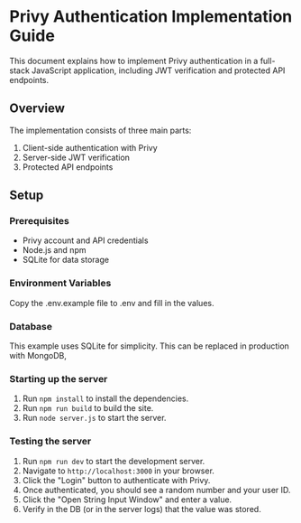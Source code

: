# Privy Authentication Implementation Guide

This document explains how to implement Privy authentication in a full-stack JavaScript application, including JWT verification and protected API endpoints.

## Overview

The implementation consists of three main parts:
1. Client-side authentication with Privy
2. Server-side JWT verification
3. Protected API endpoints

## Setup

### Prerequisites
- Privy account and API credentials
- Node.js and npm
- SQLite for data storage

### Environment Variables

Copy the .env.example file to .env and fill in the values.

### Database

This example uses SQLite for simplicity. This can be replaced in production with MongoDB,

### Starting up the server

1. Run `npm install` to install the dependencies.
2. Run `npm run build` to build the site.
3. Run `node server.js` to start the server.

### Testing the server

1. Run `npm run dev` to start the development server.
2. Navigate to `http://localhost:3000` in your browser.
3. Click the "Login" button to authenticate with Privy.
4. Once authenticated, you should see a random number and your user ID.
5. Click the "Open String Input Window" and enter a value.
6. Verify in the DB (or in the server logs) that the value was stored.